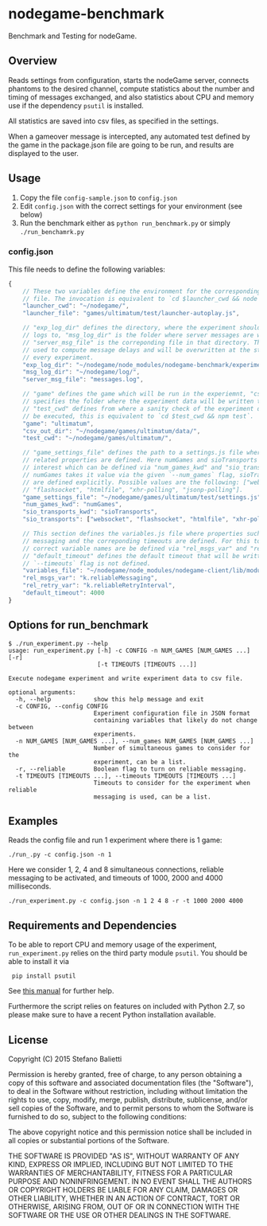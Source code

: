 # nodegame-benchmark

Benchmark and Testing for nodeGame.

## Overview

Reads settings from configuration, starts the nodeGame server,
connects phantoms to the desired channel, compute statistics about the
number and timing of messages exchanged, and also statistics about CPU
and memory use if the dependency `psutil` is installed. 

All statistics are saved into csv files, as specified in the settings.

When a gameover message is intercepted, any automated test defined by
the game in the package.json file are going to be run, and results are
displayed to the user.


## Usage

1. Copy the file `config-sample.json` to `config.json`
2. Edit `config.json` with the correct settings for your environment (see below)
3. Run the benchmark either as `python run_benchmark.py` or simply
`./run_benchamrk.py`

### config.json

This file needs to define the following variables:

```javascript
{
    // These two variables define the environment for the corresponding autoplay
    // file. The invocation is equivalent to `cd $launcher_cwd && node $launcher_file`.
    "launcher_cwd": "~/nodegame/",
    "launcher_file": "games/ultimatum/test/launcher-autoplay.js",

    // "exp_log_dir" defines the directory, where the experiment should write its
    // logs to, "msg_log_dir" is the folder where server messages are written and
    // "server_msg_file" is the correponding file in that directory. This file is
    // used to compute message delays and will be overwritten at the start of
    // every experiment.
    "exp_log_dir": "~/nodegame/node_modules/nodegame-benchmark/experiment_stats/logs/",
    "msg_log_dir": "~/nodegame/log/",
    "server_msg_file": "messages.log",

    // "game" defines the game which will be run in the experiemnt, "csv_out_dir"
    // specifies the folder where the experiment data will be written to and
    // "test_cwd" defines from where a sanity check of the experiment data should
    // be executed, this is equivalent to `cd $test_cwd && npm test`.
    "game": "ultimatum",
    "csv_out_dir": "~/nodegame/games/ultimatum/data/",
    "test_cwd": "~/nodegame/games/ultimatum/",

    // "game_settings_file" defines the path to a settings.js file where game
    // related properties are defined. Here numGames and sioTransports are of
    // interest which can be defined via "num_games_kwd" and "sio_transports_kwd".
    // numGames takes it value via the given `--num_games` flag, sioTransports
    // are defined explicitly. Possible values are the following: ["websocket",
    // "flashsocket", "htmlfile", "xhr-polling", "jsonp-polling"].
    "game_settings_file": "~/nodegame/games/ultimatum/test/settings.js",
    "num_games_kwd": "numGames",
    "sio_transports_kwd": "sioTransports",
    "sio_transports": ["websocket", "flashsocket", "htmlfile", "xhr-polling", "jsonp-polling"],

    // This section defines the variables.js file where properties such as reliable
    // messaging and the correponding timeouts are defined. For this to work the
    // correct variable names are be defined via "rel_msgs_var" and "rel_retry_var".
    // "default_timeout" defines the default timeout that will be written when the
    // `--timeouts` flag is not defined.
    "variables_file": "~/nodegame/node_modules/nodegame-client/lib/modules/variables.js",
    "rel_msgs_var": "k.reliableMessaging",
    "rel_retry_var": "k.reliableRetryInterval",
    "default_timeout": 4000
}
```


## Options for run_benchmark

```
$ ./run_experiment.py --help
usage: run_experiment.py [-h] -c CONFIG -n NUM_GAMES [NUM_GAMES ...] [-r]
                         [-t TIMEOUTS [TIMEOUTS ...]]

Execute nodegame experiment and write experiment data to csv file.

optional arguments:
  -h, --help            show this help message and exit
  -c CONFIG, --config CONFIG
                        Experiment configuration file in JSON format
                        containing variables that likely do not change between
                        experiments.
  -n NUM_GAMES [NUM_GAMES ...], --num_games NUM_GAMES [NUM_GAMES ...]
                        Number of simultaneous games to consider for the
                        experiment, can be a list.
  -r, --reliable        Boolean flag to turn on reliable messaging.
  -t TIMEOUTS [TIMEOUTS ...], --timeouts TIMEOUTS [TIMEOUTS ...]
                        Timeouts to consider for the experiment when reliable
                        messaging is used, can be a list.
```

## Examples

Reads the config file and run 1 experiment where there is 1 game:

    ./run_.py -c config.json -n 1


Here we consider 1, 2, 4 and 8 simultaneous connections, reliable
messaging to be activated, and timeouts of 1000, 2000 and 4000
milliseconds.

    ./run_experiment.py -c config.json -n 1 2 4 8 -r -t 1000 2000 4000


## Requirements and Dependencies

To be able to report CPU and memory usage of the experiment,
`run_experiment.py` relies on the third party module `psutil`. You
should be able to install it via 

     pip install psutil

See
[this manual](https://github.com/giampaolo/psutil/blob/master/INSTALL.rst)
for further help. 

Furthermore the script relies on features on included with Python 2.7,
so please make sure to have a recent Python installation available.


## License

Copyright (C) 2015 Stefano Balietti

Permission is hereby granted, free of charge, to any person obtaining
a copy of this software and associated documentation files (the
"Software"), to deal in the Software without restriction, including
without limitation the rights to use, copy, modify, merge, publish,
distribute, sublicense, and/or sell copies of the Software, and to
permit persons to whom the Software is furnished to do so, subject to
the following conditions:

The above copyright notice and this permission notice shall be
included in all copies or substantial portions of the Software.

THE SOFTWARE IS PROVIDED "AS IS", WITHOUT WARRANTY OF ANY KIND,
EXPRESS OR IMPLIED, INCLUDING BUT NOT LIMITED TO THE WARRANTIES OF
MERCHANTABILITY, FITNESS FOR A PARTICULAR PURPOSE AND
NONINFRINGEMENT. IN NO EVENT SHALL THE AUTHORS OR COPYRIGHT HOLDERS BE
LIABLE FOR ANY CLAIM, DAMAGES OR OTHER LIABILITY, WHETHER IN AN ACTION
OF CONTRACT, TORT OR OTHERWISE, ARISING FROM, OUT OF OR IN CONNECTION
WITH THE SOFTWARE OR THE USE OR OTHER DEALINGS IN THE SOFTWARE.
